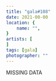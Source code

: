 ```yaml
---
title: "gala#108"
date: 2021-00-00
location: {
    name: "",
}
artists: [
]
tags: [gala]
photographer: ""
---
```

MISSING DATA
